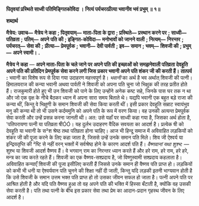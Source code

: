 **पितृवयां प्रस्थिते साध्वी पतिमिङ्गितकोविदा ।** **नित्यं पर्यचरत्प्रीत्या भवानीव भवं प्रभुम् ॥ १॥** 

**शब्दार्थ** 

**मैत्रेय: उवाच—** **मैत्रेय ने कहा** **; पितृवयाम्—** **माता-पिता के द्वारा** **; प्रस्थिते—** **प्रस्थान करने पर** **; साध्वी—** **पतिव्रता** **;** **पतिम्—** **अपने पति की** **; इङ्गित-कोविदा—** **मनोभावों को जानने वाली** **; नित्यम्—** **निरन्तर** **; पर्यचरत्—** **सेवा की** **;** **प्रीत्या—** **प्रेमपूर्वक** **; भवानी—** **देवी पार्वती** **; इव—** **समान** **; भवम्—** **शिवजी की** **; प्रभुम्—** **अपने स्वामी।** **.** 

**मैत्रेय ने कहा** — **अपने माता-पिता के चले जाने पर अपने पति की इच्छाओं को** **समझनेवाली पतिव्रता देवहूति अपने पति की प्रतिदिन प्रेमपूर्वक सेवा करने लगी जिस** **प्रकार भवानी अपने पति शंकर जी की करती हैं।** **तात्पर्य :** भवानी का विशेष रूप से दिया गया उदाहरण महत्त्वपूर्ण है। *भवानी* का अर्थ है भव अर्थात् शिवजी की पत्नी। हिमालयराज की कन्या भवानी अथवा पार्वती ने शिवजी को अपना पति चुना जो भिक्षुक की तरह प्रतीत होते हैं। राजकुमारी होते हुए भी उन शिवजी को पाने के लिए उन्होंने अनेक कष्ट सहे, जिनके पास घर तक न था और जो एक वृक्ष के नीचे बैठकर ध्यान में अपना सारा समय बिताते थे। यद्यपि भवानी एक बहुत बड़े राजा की कन्या थीं, किन्तु वे भिक्षुणी के समान शिवजी की सेवा किया करती थीं। इसी प्रकार देवहूति सम्राट स्वायंभुव मनु की कन्या थी तो भी उसने कर्दममुनि को अपने पति के रूप में वरण किया। वह उनकी अत्यन्त प्रेमपूर्वक सेवा करती और उन्हें प्रसन्न करना जानती थी। अत: उसे यहाँ पर साध्वी कहा गया है, जिसका अर्थ होता है, 'पतिपरायणा पत्नी या पतिव्रता षीÓÓ। यह दुर्लभ उदाहरण वैदिक सवयता का आदर्श है। प्रत्येक षी को देवहूति या भवानी के स²श श्रेष्ठ तथा पतिव्रता होना चाहिए। आज भी हिन्दू समाज में अविवाहित लड़कियों को शंकर जी की पूजा करने के लिए कहा जाता है, जिससे उन्हें उनके समान पति मिले। शिव जी ऐश्वर्य या इन्द्रियतृप्ति की ²ष्टि से नहीं वरन् भक्तों में सर्वश्रेष्ठ होने के कारण आदर्श पति हैं। *वैष्णवानां* *यथा शुश्भ:* —शुश्भ या शिवजी आदर्श वैष्णव हैं। वे भगवान् राम का निरन्तर ध्यान करते हैं और हरे राम, हरे राम, हरे हरे, मन्त्र का जप करते रहते हैं। शिवजी का एक वैष्णव-सश्प्रदाय है, जो विष्णुस्वामी सश्प्रदाय कहलाता है। अविवाहित कन्याएँ शिवजी की पूजा इसीलिए करती हैं जिससे उनके समान ही वैष्णव पति प्राप्त हो। लड़कियों को कभी भी धनी या ऐश्वर्यवान पति चुनने की शिक्षा नहीं दी जाती, किन्तु यदि लड़की इतनी भाग्यवान होती है कि उसे शिवजी के समान उत्तम भक्त पति प्राप्त हो तो उसका जीवन सफल हो जाता है। पत्नी अपने पति पर आश्रित होती है और यदि पति वैष्णव हुआ तो वह अपने पति की भक्ति में हिस्सा बँटाती है, क्योंकि वह उसकी सेवा करती है। पति तथा पत्नी के बीच इस प्रकार सेवा तथा प्रेम का आदान-प्रदान गृहस्थ जीवन के लिए आदर्श है।  